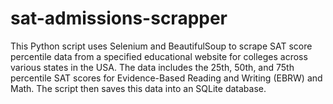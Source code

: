 # sat-admissions-scrapper
This Python script uses Selenium and BeautifulSoup to scrape SAT score percentile data from a specified educational website for colleges across various states in the USA. The data includes the 25th, 50th, and 75th percentile SAT scores for Evidence-Based Reading and Writing (EBRW) and Math. The script then saves this data into an SQLite database.
